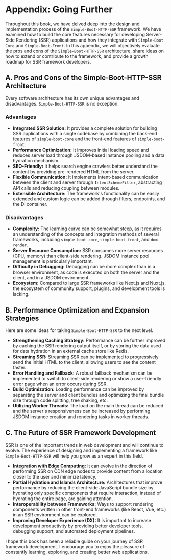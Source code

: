 # Appendix: Going Further

Throughout this book, we have delved deep into the design and implementation process of the `Simple-Boot-HTTP-SSR` framework. We have examined how to build the core features necessary for developing Server-Side Rendering (SSR) applications and how they integrate with `Simple-Boot Core` and `Simple-Boot-Front`. In this appendix, we will objectively evaluate the pros and cons of the `Simple-Boot-HTTP-SSR` architecture, share ideas on how to extend or contribute to the framework, and provide a growth roadmap for SSR framework developers.

## A. Pros and Cons of the Simple-Boot-HTTP-SSR Architecture

Every software architecture has its own unique advantages and disadvantages. `Simple-Boot-HTTP-SSR` is no exception.

### Advantages

-   **Integrated SSR Solution:** It provides a complete solution for building SSR applications with a single codebase by combining the back-end features of `simple-boot-core` and the front-end features of `simple-boot-front`.
-   **Performance Optimization:** It improves initial loading speed and reduces server load through JSDOM-based instance pooling and a data hydration mechanism.
-   **SEO-Friendly:** It helps search engine crawlers better understand the content by providing pre-rendered HTML from the server.
-   **Flexible Communication:** It implements Intent-based communication between the client and server through `IntentSchemeFilter`, abstracting API calls and reducing coupling between modules.
-   **Extensible Architecture:** The framework's functionality can be easily extended and custom logic can be added through filters, endpoints, and the DI container.

### Disadvantages

-   **Complexity:** The learning curve can be somewhat steep, as it requires an understanding of the concepts and integration methods of several frameworks, including `simple-boot-core`, `simple-boot-front`, and `dom-render`.
-   **Server Resource Consumption:** SSR consumes more server resources (CPU, memory) than client-side rendering. JSDOM instance pool management is particularly important.
-   **Difficulty in Debugging:** Debugging can be more complex than in a browser environment, as code is executed on both the server and the client, and in a JSDOM environment.
-   **Ecosystem:** Compared to large SSR frameworks like Next.js and Nuxt.js, the ecosystem of community support, plugins, and development tools is lacking.

## B. Performance Optimization and Expansion Strategies

Here are some ideas for taking `Simple-Boot-HTTP-SSR` to the next level.

-   **Strengthening Caching Strategy:** Performance can be further improved by caching the SSR rendering output itself, or by storing the data used for data hydration in an external cache store like Redis.
-   **Streaming SSR:** Streaming SSR can be implemented to progressively send the initial HTML to the client, allowing users to see the content faster.
-   **Error Handling and Fallback:** A robust fallback mechanism can be implemented to switch to client-side rendering or show a user-friendly error page when an error occurs during SSR.
-   **Build Optimization:** Loading performance can be improved by separating the server and client bundles and optimizing the final bundle size through code splitting, tree shaking, etc.
-   **Utilizing Worker Threads:** The load on the main thread can be reduced and the server's responsiveness can be increased by performing JSDOM instance creation and rendering tasks in worker threads.

## C. The Future of SSR Framework Development

SSR is one of the important trends in web development and will continue to evolve. The experience of designing and implementing a framework like `Simple-Boot-HTTP-SSR` will help you grow as an expert in this field.

-   **Integration with Edge Computing:** It can evolve in the direction of performing SSR on CDN edge nodes to provide content from a location closer to the user and minimize latency.
-   **Partial Hydration and Islands Architecture:** Architectures that improve performance by reducing the client-side JavaScript bundle size by hydrating only specific components that require interaction, instead of hydrating the entire page, are gaining attention.
-   **Interoperability between Frameworks:** Ways to support rendering components written in other front-end frameworks (like React, Vue, etc.) in an SSR environment can be explored.
-   **Improving Developer Experience (DX):** It is important to increase development productivity by providing better developer tools, debugging support, and automated deployment pipelines.

I hope this book has been a reliable guide on your journey of SSR framework development. I encourage you to enjoy the pleasure of constantly learning, exploring, and creating better web applications.
